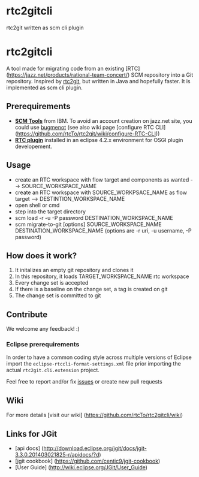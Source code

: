 # rtc2gitcli
rtc2git written as scm cli plugin

# rtc2gitcli
A tool made for migrating code from an existing [RTC] (https://jazz.net/products/rational-team-concert/) SCM repository into a Git repository.
Inspired by [rtc2git](https://github.com/rtcTo/rtc2git), but written in Java and hopefully faster.
It is implemented as scm cli plugin.

## Prerequirements
- **[SCM Tools](https://jazz.net/downloads/rational-team-concert/releases/5.0.1?p=allDownloads)** from IBM. To avoid an account creation on jazz.net site, you could use [bugmenot](http://bugmenot.com/) (see also wiki page [configure RTC CLI] (https://github.com/rtcTo/rtc2git/wiki/configure-RTC-CLI))
- **[RTC plugin](https://jazz.net/downloads/rational-team-concert/releases/5.0.1?p=allDownloads)** installed in an eclipse 4.2.x environment for OSGI plugin developement.

## Usage
- create an RTC workspace with flow target and components as wanted --> SOURCE_WORKSPACE_NAME
- create an RTC workspace with SOURCE_WORKPSACE_NAME as flow target --> DESTINTION_WORKSPACE_NAME
- open shell or cmd
- step into the target directory
- scm load -r <uri> -u <username> -P password DESTINATION_WORKSPACE_NAME
- scm migrate-to-git [options] SOURCE_WORKSPACE_NAME DESTINATION_WORKSPACE_NAME (options are -r uri, -u username, -P password)


## How does it work?
1. It initalizes an empty git repository and clones it
2. In this repository, it loads TARGET_WORKSPACE_NAME rtc workspace
3. Every change set is accepted
4. If there is a baseline on the change set, a tag is created on git
5. The change set is committed to git


## Contribute
We welcome any feedback! :)

### Eclipse prerequirements
In order to have a common coding style across multiple versions of Eclipse import the `eclipse-rtccli-format-settings.xml` file prior importing the actual `rtc2git.cli.extension` project.

Feel free to report and/or fix [issues](https://github.com/rtcTo/rtc2gitcli/issues) or create new pull requests

## Wiki
For more details [visit our wiki] (https://github.com/rtcTo/rtc2gitcli/wiki)

## Links for JGit
- [api docs] (http://download.eclipse.org/jgit/docs/jgit-3.3.0.201403021825-r/apidocs/?d)
- [jgit cookbook] (https://github.com/centic9/jgit-cookbook)
- [User Guide] (http://wiki.eclipse.org/JGit/User_Guide)

